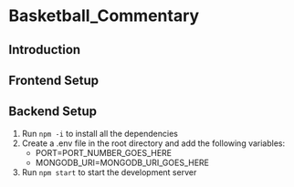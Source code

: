 # Basketball_Commentary

## Introduction

## Frontend Setup

## Backend Setup

1. Run `npm -i` to install all the dependencies
2. Create a .env file in the root directory and add the following variables:
   - PORT=PORT_NUMBER_GOES_HERE
   - MONGODB_URI=MONGODB_URI_GOES_HERE
3. Run `npm start` to start the development server
